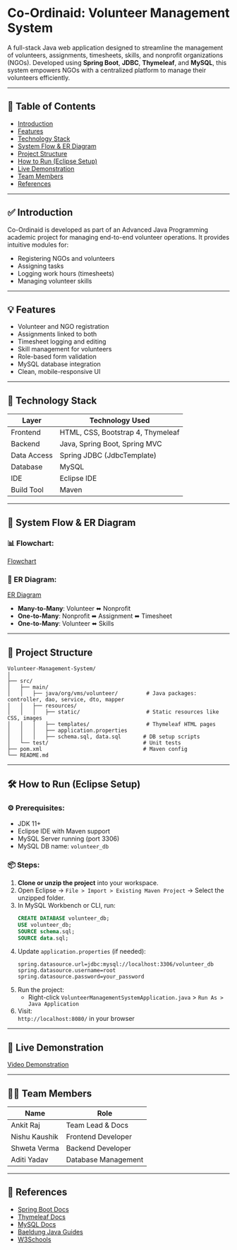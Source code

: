 # Co-Ordinaid: Volunteer Management System

A full-stack Java web application designed to streamline the management of volunteers, assignments, timesheets, skills, and nonprofit organizations (NGOs). Developed using **Spring Boot**, **JDBC**, **Thymeleaf**, and **MySQL**, this system empowers NGOs with a centralized platform to manage their volunteers efficiently.

---

## 📌 Table of Contents

- [Introduction](#introduction)
- [Features](#features)
- [Technology Stack](#technology-stack)
- [System Flow & ER Diagram](#system-flow--er-diagram)
- [Project Structure](#project-structure)
- [How to Run (Eclipse Setup)](#how-to-run-eclipse-setup)
- [Live Demonstration](#live-demonstration)
- [Team Members](#team-members)
- [References](#references)

---

<a name="introduction"></a>
## ✅ Introduction

Co-Ordinaid is developed as part of an Advanced Java Programming academic project for managing end-to-end volunteer operations. It provides intuitive modules for:
- Registering NGOs and volunteers
- Assigning tasks
- Logging work hours (timesheets)
- Managing volunteer skills

---

<a name="features"></a>
## 💡 Features

- Volunteer and NGO registration
- Assignments linked to both
- Timesheet logging and editing
- Skill management for volunteers
- Role-based form validation
- MySQL database integration
- Clean, mobile-responsive UI

---

<a name="technology-stack"></a>
## 🧰 Technology Stack

| Layer        | Technology Used                          |
|--------------|-------------------------------------------|
| Frontend     | HTML, CSS, Bootstrap 4, Thymeleaf         |
| Backend      | Java, Spring Boot, Spring MVC             |
| Data Access  | Spring JDBC (JdbcTemplate)                |
| Database     | MySQL                                     |
| IDE          | Eclipse IDE                               |
| Build Tool   | Maven                                     |

---

<a name="system-flow--er-diagram"></a>
## 🧭 System Flow & ER Diagram

### 📊 Flowchart:
[Flowchart](demo/live.mp4)

### 📐 ER Diagram:
[ER Diagram](demo/er-diagram.png)
- **Many-to-Many**: Volunteer ⬌ Nonprofit
- **One-to-Many**: Nonprofit ⬌ Assignment ⬌ Timesheet
- **One-to-Many**: Volunteer ⬌ Skills


---

<a name="project-structure"></a>
## 📁 Project Structure

```
Volunteer-Management-System/
│
├── src/
│   ├── main/
│   │   ├── java/org/vms/volunteer/         # Java packages: controller, dao, service, dto, mapper
│   │   ├── resources/
│   │   │   ├── static/                     # Static resources like CSS, images
│   │   │   ├── templates/                  # Thymeleaf HTML pages
│   │   │   ├── application.properties
│   │   │   ├── schema.sql, data.sql       # DB setup scripts
│   └── test/                              # Unit tests
├── pom.xml                                # Maven config
└── README.md
```

---

<a name="how-to-run-eclipse-setup"></a>
## 🛠️ How to Run (Eclipse Setup)

### ⚙️ Prerequisites:
- JDK 11+
- Eclipse IDE with Maven support
- MySQL Server running (port 3306)
- MySQL DB name: `volunteer_db`

### 📦 Steps:

1. **Clone or unzip the project** into your workspace.
2. Open Eclipse → `File > Import > Existing Maven Project` → Select the unzipped folder.
3. In MySQL Workbench or CLI, run:
   ```sql
   CREATE DATABASE volunteer_db;
   USE volunteer_db;
   SOURCE schema.sql;
   SOURCE data.sql;
   ```
4. Update `application.properties` (if needed):
   ```properties
   spring.datasource.url=jdbc:mysql://localhost:3306/volunteer_db
   spring.datasource.username=root
   spring.datasource.password=your_password
   ```
5. Run the project:
   - Right-click `VolunteerManagementSystemApplication.java` > `Run As > Java Application`
6. Visit:  
   `http://localhost:8080/` in your browser

---

<a name="live-demonstration"></a>
## 📸 Live Demonstration

[Video Demonstration](demo/live.mp4)


---

<a name="team-members"></a>
## 👨‍💻 Team Members

| Name            | Role                 | 
|-----------------|----------------------|
| Ankit Raj       | Team Lead & Docs     | 
| Nishu Kaushik   | Frontend Developer   | 
| Shweta Verma    | Backend Developer    |
| Aditi Yadav     | Database Management  | 

---

<a name="references"></a>
## 🔗 References

- [Spring Boot Docs](https://spring.io/projects/spring-boot)
- [Thymeleaf Docs](https://www.thymeleaf.org/)
- [MySQL Docs](https://dev.mysql.com/doc/)
- [Baeldung Java Guides](https://www.baeldung.com/)
- [W3Schools](https://www.w3schools.com/)
